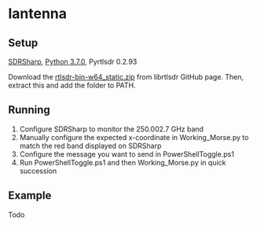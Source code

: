 # lantenna

## Setup

[SDRSharp](https://airspy.com/download/),
[Python 3.7.0](https://www.python.org/downloads/release/python-370/),
Pyrtlsdr 0.2.93

Download the [rtlsdr-bin-w64_static.zip](https://github.com/librtlsdr/librtlsdr/releases) from librtlsdr GitHub page. Then, extract this and add the folder to PATH.

## Running

1. Configure SDRSharp to monitor the 250.002.7 GHz band
2. Manually configure the expected x-coordinate in Working_Morse.py to match the red band displayed on SDRSharp
3. Configure the message you want to send in PowerShellToggle.ps1
4. Run PowerShellToggle.ps1 and then Working_Morse.py in quick succession

## Example

Todo
